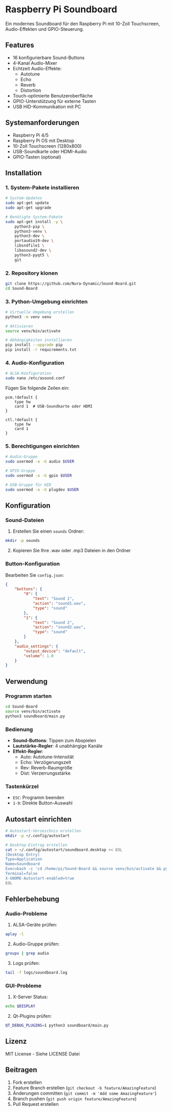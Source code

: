 # Raspberry Pi Soundboard

Ein modernes Soundboard für den Raspberry Pi mit 10-Zoll Touchscreen, Audio-Effekten und GPIO-Steuerung.

## Features

- 16 konfigurierbare Sound-Buttons
- 4-Kanal Audio-Mixer
- Echtzeit Audio-Effekte:
  - Autotune
  - Echo
  - Reverb
  - Distortion
- Touch-optimierte Benutzeroberfläche
- GPIO-Unterstützung für externe Tasten
- USB HID-Kommunikation mit PC

## Systemanforderungen

- Raspberry Pi 4/5
- Raspberry Pi OS mit Desktop
- 10-Zoll Touchscreen (1280x800)
- USB-Soundkarte oder HDMI-Audio
- GPIO-Tasten (optional)

## Installation

### 1. System-Pakete installieren

```bash
# System-Updates
sudo apt-get update
sudo apt-get upgrade

# Benötigte System-Pakete
sudo apt-get install -y \
    python3-pip \
    python3-venv \
    python3-dev \
    portaudio19-dev \
    libsndfile1 \
    libasound2-dev \
    python3-pyqt5 \
    git
```

### 2. Repository klonen

```bash
git clone https://github.com/Nura-Dynamic/Sound-Board.git
cd Sound-Board
```

### 3. Python-Umgebung einrichten

```bash
# Virtuelle Umgebung erstellen
python3 -m venv venv

# Aktivieren
source venv/bin/activate

# Abhängigkeiten installieren
pip install --upgrade pip
pip install -r requirements.txt
```

### 4. Audio-Konfiguration

```bash
# ALSA-Konfiguration
sudo nano /etc/asound.conf
```

Fügen Sie folgende Zeilen ein:
```
pcm.!default {
    type hw
    card 1  # USB-Soundkarte oder HDMI
}

ctl.!default {
    type hw
    card 1
}
```

### 5. Berechtigungen einrichten

```bash
# Audio-Gruppe
sudo usermod -a -G audio $USER

# GPIO-Gruppe
sudo usermod -a -G gpio $USER

# USB-Gruppe für HID
sudo usermod -a -G plugdev $USER
```

## Konfiguration

### Sound-Dateien

1. Erstellen Sie einen `sounds` Ordner:
```bash
mkdir -p sounds
```

2. Kopieren Sie Ihre .wav oder .mp3 Dateien in den Ordner

### Button-Konfiguration

Bearbeiten Sie `config.json`:

```json
{
    "buttons": {
        "0": {
            "text": "Sound 1",
            "action": "sound1.wav",
            "type": "sound"
        },
        "1": {
            "text": "Sound 2",
            "action": "sound2.wav",
            "type": "sound"
        }
    },
    "audio_settings": {
        "output_device": "default",
        "volume": 1.0
    }
}
```

## Verwendung

### Programm starten

```bash
cd Sound-Board
source venv/bin/activate
python3 soundboard/main.py
```

### Bedienung

- **Sound-Buttons**: Tippen zum Abspielen
- **Lautstärke-Regler**: 4 unabhängige Kanäle
- **Effekt-Regler**:
  - Auto: Autotune-Intensität
  - Echo: Verzögerungszeit
  - Rev: Reverb-Raumgröße
  - Dist: Verzerrungsstärke

### Tastenkürzel

- `ESC`: Programm beenden
- `1-9`: Direkte Button-Auswahl

## Autostart einrichten

```bash
# Autostart-Verzeichnis erstellen
mkdir -p ~/.config/autostart

# Desktop-Eintrag erstellen
cat > ~/.config/autostart/soundboard.desktop << EOL
[Desktop Entry]
Type=Application
Name=Soundboard
Exec=bash -c 'cd /home/pi/Sound-Board && source venv/bin/activate && python3 soundboard/main.py'
Terminal=false
X-GNOME-Autostart-enabled=true
EOL
```

## Fehlerbehebung

### Audio-Probleme

1. ALSA-Geräte prüfen:
```bash
aplay -l
```

2. Audio-Gruppe prüfen:
```bash
groups | grep audio
```

3. Logs prüfen:
```bash
tail -f logs/soundboard.log
```

### GUI-Probleme

1. X-Server Status:
```bash
echo $DISPLAY
```

2. Qt-Plugins prüfen:
```bash
QT_DEBUG_PLUGINS=1 python3 soundboard/main.py
```

## Lizenz

MIT License - Siehe LICENSE Datei

## Beitragen

1. Fork erstellen
2. Feature Branch erstellen (`git checkout -b feature/AmazingFeature`)
3. Änderungen committen (`git commit -m 'Add some AmazingFeature'`)
4. Branch pushen (`git push origin feature/AmazingFeature`)
5. Pull Request erstellen
